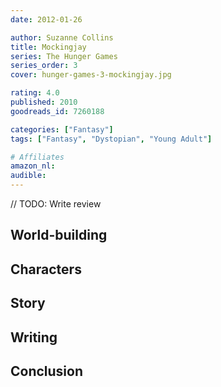 ```yaml
---
date: 2012-01-26

author: Suzanne Collins
title: Mockingjay
series: The Hunger Games
series_order: 3
cover: hunger-games-3-mockingjay.jpg

rating: 4.0
published: 2010
goodreads_id: 7260188

categories: ["Fantasy"]
tags: ["Fantasy", "Dystopian", "Young Adult"]

# Affiliates
amazon_nl: 
audible: 
---
```


// TODO: Write review

<!--more-->

## World-building

## Characters

## Story

## Writing

## Conclusion
